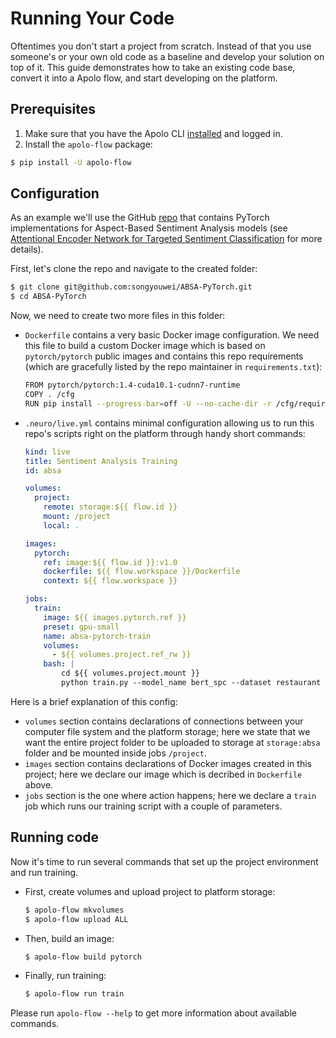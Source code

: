 # Running Your Code

Oftentimes you don't start a project from scratch. Instead of that you use someone's or your own old code as a baseline and develop your solution on top of it. This guide demonstrates how to take an existing code base, convert it into a Apolo flow, and start developing on the platform.

## Prerequisites

1. Make sure that you have the Apolo CLI [installed](getting-started.md#installing-cli) and logged in.
2. Install the `apolo-flow` package:

```bash
$ pip install -U apolo-flow
```

## Configuration

As an example we'll use the GitHub [repo](https://github.com/songyouwei/ABSA-PyTorch) that contains PyTorch implementations for Aspect-Based Sentiment Analysis models (see [Attentional Encoder Network for Targeted Sentiment Classification](https://paperswithcode.com/paper/attentional-encoder-network-for-targeted) for more details).

First, let's clone the repo and navigate to the created folder:

```bash
$ git clone git@github.com:songyouwei/ABSA-PyTorch.git
$ cd ABSA-PyTorch
```

Now, we need to create two more files in this folder:

* `Dockerfile` contains a very basic Docker image configuration. We need this file to build a custom Docker image which is based on `pytorch/pytorch` public images and contains this repo requirements (which are gracefully listed by the repo maintainer in `requirements.txt`):

    ```bash title="Dockerfile"
    FROM pytorch/pytorch:1.4-cuda10.1-cudnn7-runtime
    COPY . /cfg
    RUN pip install --progress-bar=off -U --no-cache-dir -r /cfg/requirements.txt
    ```

* `.neuro/live.yml` contains minimal configuration allowing us to run this repo's scripts right on the platform through handy short commands:

    ```yaml title=".neuro/live.yml"
    kind: live
    title: Sentiment Analysis Training
    id: absa

    volumes:
      project:
        remote: storage:${{ flow.id }}
        mount: /project
        local: .

    images:
      pytorch:
        ref: image:${{ flow.id }}:v1.0
        dockerfile: ${{ flow.workspace }}/Dockerfile
        context: ${{ flow.workspace }}

    jobs:
      train:
        image: ${{ images.pytorch.ref }}
        preset: gpu-small
        name: absa-pytorch-train
        volumes:
          - ${{ volumes.project.ref_rw }}
        bash: |
            cd ${{ volumes.project.mount }}
            python train.py --model_name bert_spc --dataset restaurant
    ```

Here is a brief explanation of this config:

* `volumes` section contains declarations of connections between your computer file system and the platform storage; here we state that we want the entire project folder to be uploaded to storage at `storage:absa` folder and be mounted inside jobs `/project`.
* `images` section contains declarations of Docker images created in this project; here we declare our image which is decribed in `Dockerfile` above.
* `jobs` section is the one where action happens; here we declare a `train` job which runs our training script with a couple of parameters.

## Running code

Now it's time to run several commands that set up the project environment and run training.

* First, create volumes and upload project to platform storage:

    ```sh
    $ apolo-flow mkvolumes
    $ apolo-flow upload ALL
    ```

* Then, build an image:

    ```sh
    $ apolo-flow build pytorch
    ```

* Finally, run training:

    ```sh
    $ apolo-flow run train
    ```

Please run `apolo-flow --help` to get more information about available commands.
